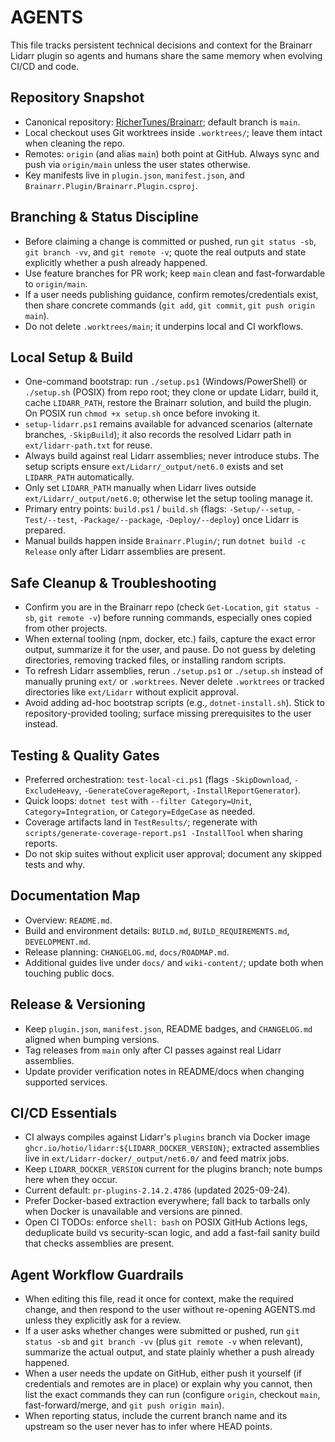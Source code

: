 # AGENTS

This file tracks persistent technical decisions and context for the Brainarr Lidarr plugin so agents and humans share the same memory when evolving CI/CD and code.

## Repository Snapshot
- Canonical repository: [RicherTunes/Brainarr](https://github.com/RicherTunes/Brainarr); default branch is `main`.
- Local checkout uses Git worktrees inside `.worktrees/`; leave them intact when cleaning the repo.
- Remotes: `origin` (and alias `main`) both point at GitHub. Always sync and push via `origin/main` unless the user states otherwise.
- Key manifests live in `plugin.json`, `manifest.json`, and `Brainarr.Plugin/Brainarr.Plugin.csproj`.

## Branching & Status Discipline
- Before claiming a change is committed or pushed, run `git status -sb`, `git branch -vv`, and `git remote -v`; quote the real outputs and state explicitly whether a push already happened.
- Use feature branches for PR work; keep `main` clean and fast-forwardable to `origin/main`.
- If a user needs publishing guidance, confirm remotes/credentials exist, then share concrete commands (`git add`, `git commit`, `git push origin main`).
- Do not delete `.worktrees/main`; it underpins local and CI workflows.

## Local Setup & Build
- One-command bootstrap: run `./setup.ps1` (Windows/PowerShell) or `./setup.sh` (POSIX) from repo root; they clone or update Lidarr, build it, cache `LIDARR_PATH`, restore the Brainarr solution, and build the plugin. On POSIX run `chmod +x setup.sh` once before invoking it.
- `setup-lidarr.ps1` remains available for advanced scenarios (alternate branches, `-SkipBuild`); it also records the resolved Lidarr path in `ext/lidarr-path.txt` for reuse.
- Always build against real Lidarr assemblies; never introduce stubs. The setup scripts ensure `ext/Lidarr/_output/net6.0` exists and set `LIDARR_PATH` automatically.
- Only set `LIDARR_PATH` manually when Lidarr lives outside `ext/Lidarr/_output/net6.0`; otherwise let the setup tooling manage it.
- Primary entry points: `build.ps1` / `build.sh` (flags: `-Setup/--setup`, `-Test/--test`, `-Package/--package`, `-Deploy/--deploy`) once Lidarr is prepared.
- Manual builds happen inside `Brainarr.Plugin/`; run `dotnet build -c Release` only after Lidarr assemblies are present.

## Safe Cleanup & Troubleshooting
- Confirm you are in the Brainarr repo (check `Get-Location`, `git status -sb`, `git remote -v`) before running commands, especially ones copied from other projects.
- When external tooling (npm, docker, etc.) fails, capture the exact error output, summarize it for the user, and pause. Do not guess by deleting directories, removing tracked files, or installing random scripts.
- To refresh Lidarr assemblies, rerun `./setup.ps1` or `./setup.sh` instead of manually pruning `ext/` or `.worktrees`. Never delete `.worktrees` or tracked directories like `ext/Lidarr` without explicit approval.
- Avoid adding ad-hoc bootstrap scripts (e.g., `dotnet-install.sh`). Stick to repository-provided tooling; surface missing prerequisites to the user instead.

## Testing & Quality Gates
- Preferred orchestration: `test-local-ci.ps1` (flags `-SkipDownload`, `-ExcludeHeavy`, `-GenerateCoverageReport`, `-InstallReportGenerator`).
- Quick loops: `dotnet test` with `--filter Category=Unit`, `Category=Integration`, or `Category=EdgeCase` as needed.
- Coverage artifacts land in `TestResults/`; regenerate with `scripts/generate-coverage-report.ps1 -InstallTool` when sharing reports.
- Do not skip suites without explicit user approval; document any skipped tests and why.

## Documentation Map
- Overview: `README.md`.
- Build and environment details: `BUILD.md`, `BUILD_REQUIREMENTS.md`, `DEVELOPMENT.md`.
- Release planning: `CHANGELOG.md`, `docs/ROADMAP.md`.
- Additional guides live under `docs/` and `wiki-content/`; update both when touching public docs.

## Release & Versioning
- Keep `plugin.json`, `manifest.json`, README badges, and `CHANGELOG.md` aligned when bumping versions.
- Tag releases from `main` only after CI passes against real Lidarr assemblies.
- Update provider verification notes in README/docs when changing supported services.

## CI/CD Essentials
- CI always compiles against Lidarr's `plugins` branch via Docker image `ghcr.io/hotio/lidarr:${LIDARR_DOCKER_VERSION}`; extracted assemblies live in `ext/Lidarr-docker/_output/net6.0/` and feed matrix jobs.
- Keep `LIDARR_DOCKER_VERSION` current for the plugins branch; note bumps here when they occur.
- Current default: `pr-plugins-2.14.2.4786` (updated 2025-09-24).
- Prefer Docker-based extraction everywhere; fall back to tarballs only when Docker is unavailable and versions are pinned.
- Open CI TODOs: enforce `shell: bash` on POSIX GitHub Actions legs, deduplicate build vs security-scan logic, and add a fast-fail sanity build that checks assemblies are present.

## Agent Workflow Guardrails
- When editing this file, read it once for context, make the required change, and then respond to the user without re-opening AGENTS.md unless they explicitly ask for a review.
- If a user asks whether changes were submitted or pushed, run `git status -sb` and `git branch -vv` (plus `git remote -v` when relevant), summarize the actual output, and state plainly whether a push already happened.
- When a user needs the update on GitHub, either push it yourself (if credentials and remotes are in place) or explain why you cannot, then list the exact commands they can run (configure `origin`, checkout `main`, fast-forward/merge, and `git push origin main`).
- When reporting status, include the current branch name and its upstream so the user never has to infer where HEAD points.
